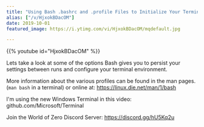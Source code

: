 ```yaml
---
title: "Using Bash .bashrc and .profile Files to Initialize Your Terminal"
alias: ["/v/HjxokBDacOM"]
date: 2019-10-01
featured_image: https://i.ytimg.com/vi/HjxokBDacOM/mqdefault.jpg

---
```


{{% youtube id="HjxokBDacOM" %}}

Lets take a look at some of the options Bash gives you to persist your settings between runs and configure your terminal environment.

More information about the various profiles can be found in the man pages. (`man bash` in a terminal) or online at: https://linux.die.net/man/1/bash

I'm using the new Windows Terminal in this video: github.com/Microsoft/Terminal

Join the World of Zero Discord Server: https://discord.gg/hU5Kq2u